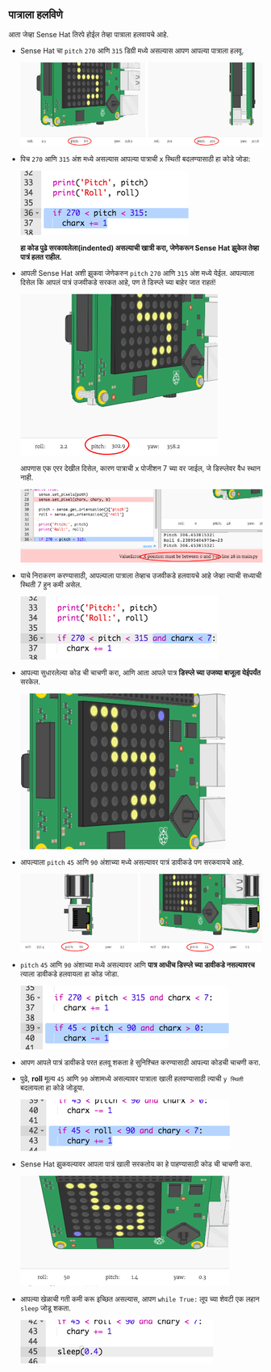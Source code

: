 ## पात्राला हलविणे

आता जेव्हा Sense Hat तिरपे होईल तेव्हा पात्राला हलवायचे आहे.

+ Sense Hat चा `pitch` `270` आणि `315` डिग्री मध्ये असल्यास आपण आपल्या पात्राला हलवू.
    
    ![स्क्रीनशॉट](images/tightrope-right-values.png)

+ पिच `270` आणि `315` अंश मध्ये असल्यास आपल्या पात्राची x स्थिती बदलण्यासाठी हा कोडे जोडा:
    
    ![स्क्रीनशॉट](images/tightrope-charx-plus.png)
    
    **हा कोड पुढे सरकावलेला(indented) असल्याची खात्री करा, जेणेकरून Sense Hat झुकेल तेव्हा पात्रं हलत राहील.**

+ आपली Sense Hat अशी झुकवा जेणेकरुन `pitch` `270` आणि `315` अंश मध्ये येईल. आपल्याला दिसेल कि आपलं पात्रं उजवीकडे सरकत आहे, पण ते डिस्प्ले च्या बाहेर जात राहतं!
    
    ![स्क्रीनशॉट](images/tightrope-charx-test-bug.png)
    
    आपणास एक एरर देखील दिसेल, कारण पात्राची x पोजीशन 7 च्या वर जाईल, जे डिस्प्लेवर वैध स्थान नाही.
    
    ![स्क्रीनशॉट](images/tightrope-charx-test-error.png)

+ याचे निराकरण करण्यासाठी, आपल्याला पात्राला तेव्हाच उजवीकडे हलवायचे आहे जेव्हा त्याची सध्याची स्थिती 7 हुन कमी असेल.
    
    ![स्क्रीनशॉट](images/tightrope-charx-test-fix.png)

+ आपल्या सुधारलेल्या कोड ची चाचणी करा, आणि आता आपले पात्र **डिस्प्ले च्या उजव्या बाजूला येईपर्यंत** सरकेल.
    
    ![स्क्रीनशॉट](images/tightrope-charx-test2.png)

+ आपल्याला `pitch` `45` आणि `90` अंशाच्या मध्ये असल्यावर पात्रं डावीकडे पण सरकवायचे आहे.
    
    ![स्क्रीनशॉट](images/tightrope-left-values.png)

+ `pitch` `45` आणि `90` अंशाच्या मध्ये असल्यावर आणि **पात्र आधीच डिस्प्ले च्या डावीकडे नसल्यावरच** त्याला डावीकडे हलवायला हा कोड जोडा.
    
    ![स्क्रीनशॉट](images/tightrope-charx-minus.png)

+ आपण आपले पात्रं डावीकडे परत हलवू शकता हे सुनिश्चित करण्यासाठी आपल्या कोडची चाचणी करा.

+ पुढे, **roll** मूल्य `45` आणि `90` अंशामध्ये असल्यावर पात्राला खाली हलवण्यासाठी त्याची `y स्थिती` बदलायला हा कोडे जोडूया.
    
    ![स्क्रीनशॉट](images/tightrope-chary-plus.png)

+ Sense Hat झुकवल्यावर आपला पात्रं खाली सरकतोय का हे पाहण्यासाठी कोड ची चाचणी करा.
    
    ![स्क्रीनशॉट](images/tightrope-chary-plus-test.png)

+ आपल्या खेळाची गती कमी करू इच्छित असल्यास, आपण `while True:` लूप च्या शेवटी एक लहान `sleep` जोडू शकता.
    
    ![स्क्रीनशॉट](images/tightrope-sleep.png)